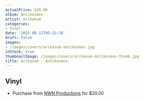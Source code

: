 ```yaml
---
actualPrice: $20.00
album: Antikosmos
artist: Arckanum
categories:
- Vinyl
date: '2025-08-11T05:22:18'
draft: false
images:
- /images/covers/arckanum-antikosmos.jpg
inStock: true
thumbnailImage: /images/covers/arckanum-antikosmos-thumb.jpg
title: Arckanum - Antikosmos
---
```


## Vinyl
* Purchase from [NWN Productions](http://shop.nwnprod.com/index.php?route=product/product&path=75&product_id=56816&sort=pd.name&order=ASC) for $20.00
